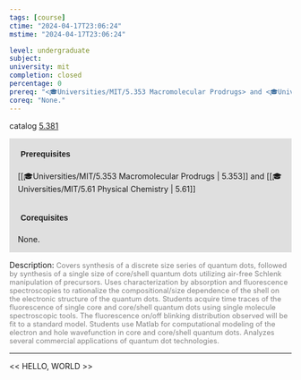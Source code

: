 ```yaml
---
tags: [course]
ctime: "2024-04-17T23:06:24"
mstime: "2024-04-17T23:06:24"

level: undergraduate
subject: 
university: mit
completion: closed
percentage: 0
prereq: "<🎓Universities/MIT/5.353 Macromolecular Prodrugs> and <🎓Universities/MIT/5.61 Physical Chemistry>"
coreq: "None."
---
```


catalog [5.381](http://student.mit.edu/catalog/m5a.html#5.381)

<span style="display: block; padding: 15px; background-color: rgb(100, 100, 100, 0.2);"><font id="m_prereq3249_0" style="display: block; font-family: Arial, sans-serif; font-weight: bold; padding: 5px">Prerequisites</font><br><span id="prereq3249_0">[[🎓Universities/MIT/5.353 Macromolecular Prodrugs | 5.353]] and [[🎓Universities/MIT/5.61 Physical Chemistry | 5.61]]</span></span>
<span style="display: block; padding: 15px; background-color: rgb(100, 100, 100, 0.2);"><font id="m_coreq3249_0" style="display: block; font-family: Arial, sans-serif; font-weight: bold; padding: 5px">Corequisites</font><br><span id="coreq3249_0">None.</span></span>

<font style="">Description:</font>
<font style="color: grey; font-size: 0.8rem;">Covers synthesis of a discrete size series of quantum dots, followed by synthesis of a single size of core/shell quantum dots utilizing air-free Schlenk manipulation of precursors. Uses characterization by absorption and fluorescence spectroscopies to rationalize the compositional/size dependence of the shell on the electronic structure of the quantum dots. Students acquire time traces of the fluorescence of single core and core/shell quantum dots using single molecule spectroscopic tools. The fluorescence on/off blinking distribution observed will be fit to a standard model. Students use Matlab for computational modeling of the electron and hole wavefunction in core and core/shell quantum dots. Analyzes several commercial applications of quantum dot technologies.</font>



---

<< HELLO, WORLD >>
